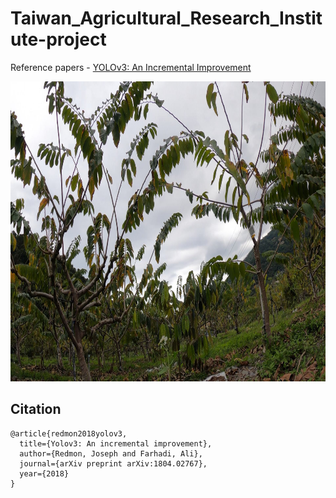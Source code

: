 # Taiwan_Agricultural_Research_Institute-project


Reference papers - [YOLOv3: An Incremental Improvement](https://arxiv.org/abs/1804.02767)

<img src="./atemoya_img/train/00_GH011475_60.jpg" height="480">



## Citation

```
@article{redmon2018yolov3,
  title={Yolov3: An incremental improvement},
  author={Redmon, Joseph and Farhadi, Ali},
  journal={arXiv preprint arXiv:1804.02767},
  year={2018}
}
```
